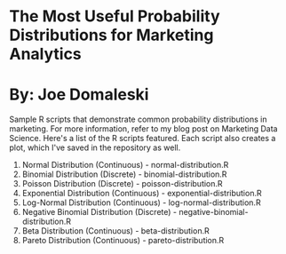 # The Most Useful Probability Distributions for Marketing Analytics
# By: Joe Domaleski

Sample R scripts that demonstrate common probability distributions in marketing. For more information, refer to my blog post on Marketing Data Science. Here's a list of the R scripts featured. Each script also creates a plot, which I've saved in the repository as well.

1.	Normal Distribution (Continuous) - normal-distribution.R
2.	Binomial Distribution (Discrete) - binomial-distribution.R
3.	Poisson Distribution (Discrete) - poisson-distribution.R
4.	Exponential Distribution (Continuous) - exponential-distribution.R
5.	Log-Normal Distribution (Continuous) - log-normal-distribution.R
6.	Negative Binomial Distribution (Discrete) - negative-binomial-distribution.R
7.	Beta Distribution (Continuous) - beta-distribution.R
8.	Pareto Distribution (Continuous) - pareto-distribution.R
